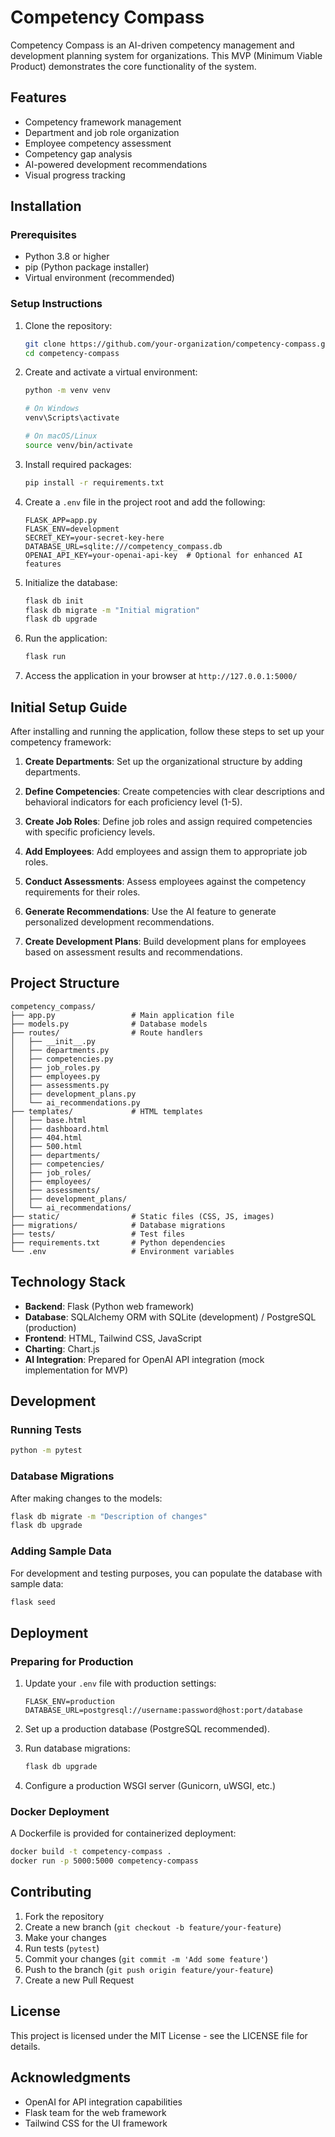 # Competency Compass

Competency Compass is an AI-driven competency management and development planning system for organizations. This MVP (Minimum Viable Product) demonstrates the core functionality of the system.

## Features

- Competency framework management
- Department and job role organization
- Employee competency assessment
- Competency gap analysis
- AI-powered development recommendations
- Visual progress tracking

## Installation

### Prerequisites

- Python 3.8 or higher
- pip (Python package installer)
- Virtual environment (recommended)

### Setup Instructions

1. Clone the repository:
   ```bash
   git clone https://github.com/your-organization/competency-compass.git
   cd competency-compass
   ```

2. Create and activate a virtual environment:
   ```bash
   python -m venv venv
   
   # On Windows
   venv\Scripts\activate
   
   # On macOS/Linux
   source venv/bin/activate
   ```

3. Install required packages:
   ```bash
   pip install -r requirements.txt
   ```

4. Create a `.env` file in the project root and add the following:
   ```
   FLASK_APP=app.py
   FLASK_ENV=development
   SECRET_KEY=your-secret-key-here
   DATABASE_URL=sqlite:///competency_compass.db
   OPENAI_API_KEY=your-openai-api-key  # Optional for enhanced AI features
   ```

5. Initialize the database:
   ```bash
   flask db init
   flask db migrate -m "Initial migration"
   flask db upgrade
   ```

6. Run the application:
   ```bash
   flask run
   ```

7. Access the application in your browser at `http://127.0.0.1:5000/`

## Initial Setup Guide

After installing and running the application, follow these steps to set up your competency framework:

1. **Create Departments**: Set up the organizational structure by adding departments.

2. **Define Competencies**: Create competencies with clear descriptions and behavioral indicators for each proficiency level (1-5).

3. **Create Job Roles**: Define job roles and assign required competencies with specific proficiency levels.

4. **Add Employees**: Add employees and assign them to appropriate job roles.

5. **Conduct Assessments**: Assess employees against the competency requirements for their roles.

6. **Generate Recommendations**: Use the AI feature to generate personalized development recommendations.

7. **Create Development Plans**: Build development plans for employees based on assessment results and recommendations.

## Project Structure

```
competency_compass/
├── app.py                 # Main application file
├── models.py              # Database models
├── routes/                # Route handlers
│   ├── __init__.py
│   ├── departments.py
│   ├── competencies.py
│   ├── job_roles.py
│   ├── employees.py
│   ├── assessments.py
│   ├── development_plans.py
│   └── ai_recommendations.py
├── templates/             # HTML templates
│   ├── base.html
│   ├── dashboard.html
│   ├── 404.html
│   ├── 500.html
│   ├── departments/
│   ├── competencies/
│   ├── job_roles/
│   ├── employees/
│   ├── assessments/
│   ├── development_plans/
│   └── ai_recommendations/
├── static/                # Static files (CSS, JS, images)
├── migrations/            # Database migrations
├── tests/                 # Test files
├── requirements.txt       # Python dependencies
└── .env                   # Environment variables
```

## Technology Stack

- **Backend**: Flask (Python web framework)
- **Database**: SQLAlchemy ORM with SQLite (development) / PostgreSQL (production)
- **Frontend**: HTML, Tailwind CSS, JavaScript
- **Charting**: Chart.js
- **AI Integration**: Prepared for OpenAI API integration (mock implementation for MVP)

## Development

### Running Tests

```bash
python -m pytest
```

### Database Migrations

After making changes to the models:

```bash
flask db migrate -m "Description of changes"
flask db upgrade
```

### Adding Sample Data

For development and testing purposes, you can populate the database with sample data:

```bash
flask seed
```

## Deployment

### Preparing for Production

1. Update your `.env` file with production settings:
   ```
   FLASK_ENV=production
   DATABASE_URL=postgresql://username:password@host:port/database
   ```

2. Set up a production database (PostgreSQL recommended).

3. Run database migrations:
   ```bash
   flask db upgrade
   ```

4. Configure a production WSGI server (Gunicorn, uWSGI, etc.)

### Docker Deployment

A Dockerfile is provided for containerized deployment:

```bash
docker build -t competency-compass .
docker run -p 5000:5000 competency-compass
```

## Contributing

1. Fork the repository
2. Create a new branch (`git checkout -b feature/your-feature`)
3. Make your changes
4. Run tests (`pytest`)
5. Commit your changes (`git commit -m 'Add some feature'`)
6. Push to the branch (`git push origin feature/your-feature`)
7. Create a new Pull Request

## License

This project is licensed under the MIT License - see the LICENSE file for details.

## Acknowledgments

- OpenAI for API integration capabilities
- Flask team for the web framework
- Tailwind CSS for the UI framework
